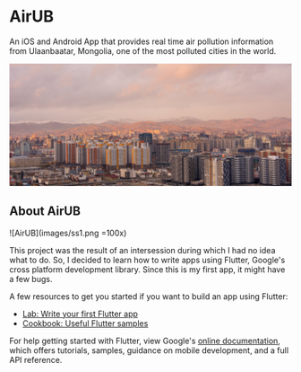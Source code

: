 # AirUB

An iOS and Android App that provides real time air pollution information from Ulaanbaatar, Mongolia,
one of the most polluted cities in the world.

![My beautiful city](images/bg.jpg)

## About AirUB
![AirUB](images/ss1.png =100x)

This project was the result of an intersession during which I had no idea what to do. So, I decided
to learn how to write apps using Flutter, Google's cross platform development library. Since this is
my first app, it might have a few bugs.

A few resources to get you started if you want to build an app using Flutter:

- [Lab: Write your first Flutter app](https://flutter.dev/docs/get-started/codelab)
- [Cookbook: Useful Flutter samples](https://flutter.dev/docs/cookbook)

For help getting started with Flutter, view Google's
[online documentation](https://flutter.dev/docs), which offers tutorials,
samples, guidance on mobile development, and a full API reference.
